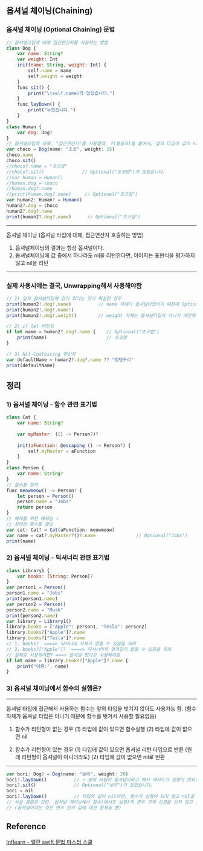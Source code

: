 ## 옵셔널 체이닝(Chaining)
### 옵셔널 체이닝 (Optional Chaining) 문법
```javascript
// 옵셔널타입에 대해 접근연산자를 사용하는 방법
class Dog {
    var name: String?
    var weight: Int    
    init(name: String, weight: Int) {
        self.name = name
        self.weight = weight
    }   
    func sit() {
        print("\(self.name)가 앉았습니다.")
    }
    func layDown() {
        print("누웠습니다.")
    }
}
class Human {
    var dog: Dog?
}
// 옵셔널타입에 대해, "접근연산자"를 사용할때, ?(물음표)를 붙여서, 앞의 타입이 값이 nil을 가질 수도 있음을 표시
var choco = Dog(name: "초코", weight: 15)
choco.name
choco.sit()
//choco?.name = "초코얌"
//choco?.sit()              // Optional("초코얌")가 앉았습니다.
//var human = Human()
//human.dog = choco
//human.dog?.name
//print(human.dog?.name)     // Optional("초코얌")
var human2: Human? = Human()
human2?.dog = choco
human2?.dog?.name
print(human2?.dog?.name)      // Optional("초코얌")
```
---
 옵셔널 체이닝 (옵셔널 타입에 대해, 접근연산자 호출하는 방법)
 1) 옵셔널체이닝의 결과는 항상 옵셔널이다.
 2) 옵셔널체이닝에 값 중에서 하나라도 nil을 리턴한다면, 이어지는 표현식을 평가하지 않고 nil을 리턴
---
### 실제 사용시에는 결국, Unwrapping해서 사용해야함
```javascript
// 1) 앞의 옵셔널타입에 값이 있다는 것이 확실한 경우
print(human2!.dog!.name)          // name 자체가 옵셔널타입이기 때문에 Optional("초코얌")
print(human2!.dog!.name!)
print(human2!.dog!.weight)        // weight 자체는 옵셔널타입이 아니기 때문에   15

// 2) if let 바인딩
if let name = human2?.dog?.name {    // Optional("초코얌")
    print(name)                      // 초코얌
}

// 3) Nil-Coalescing 연산자
var defaultName = human2?.dog?.name ?? "멍탱구리"
print(defaultName)
```
## 정리
### 1) 옵셔널 체이닝 - 함수 관련 표기법
```javascript
class Cat {
    var name: String?
    
    var myMaster: (() -> Person?)?
    
    init(aFunction: @escaping () -> Person?) {
        self.myMaster = aFunction
    }
}
class Person {
    var name: String?
}
// 함수를 정의
func meowmeow() -> Person? {
    let person = Person()
    person.name = "Jobs"
    return person
}
// 예제를 위한 예제임 ⭐️
// 정의한 함수를 할당
var cat: Cat? = Cat(aFunction: meowmeow)
var name = cat?.myMaster?()?.name               // Optional("Jobs")
print(name)
```
### 2) 옵셔널 체이닝 - 딕셔너리 관련 표기법
```javascript
class Library1 {
    var books: [String: Person]?
}
var person1 = Person()
person1.name = "Jobs"
print(person1.name)
var person2 = Person()
person2.name = "Musk"
print(person2.name)
var library = Library1()
library.books = ["Apple": person1, "Tesla": person2]
library.books?["Apple"]?.name
library.books?["Tesla"]?.name
// 1. books?  ====> 딕셔너리 자체가 없을 수 있음을 의미
// 2. books?["Apple"]?  ====> 딕셔너리의 결과값이 없을 수 있음을 의미
// 실제로 사용하려면? ===> 옵셔널 벗기고 사용해야함
if let name = library.books?["Apple"]?.name {
    print("이름:", name)
}
```
### 3) 옵셔널 체이닝에서 함수의 실행은?
---
 옵셔널 타입에 접근해서 사용하는 함수는 앞의 타입을 벗기지 않아도 사용가능 함.
 (함수자체가 옵셔널 타입은 아니기 때문에 함수를 벗겨서 사용할 필요없음)
 
 1) 함수가 리턴형이 없는 경우
    (1) 타입에 값이 있으면 함수실행
    (2) 타입에 값이 없으면 nil
 
 2) 함수가 리턴형이 있는 경우
    (1) 타입에 값이 있으면 옵셔널 리턴 타입으로 반환 (원래 리턴형이 옵셔널이 아니더라도)
    (2) 타입에 값이 없으면 nil로 반환
---
```javascript
var bori: Dog? = Dog(name: "보리", weight: 20)
bori?.layDown()          // ⭐️ 앞의 타입이 옵셔널이라고 해서 메서드가 실행이 안되는 것은 아님
bori?.sit()              // Optional("보리")가 앉았습니다.
bori = nil
bori?.layDown()          // 타입의 값이 nil이면, 함수가 실행이 되지 않고 nil을 반환
// 사실 결론은 간단. 옵셔널 체이닝에서 함수(메서드 실행)의 경우 크게 신경을 쓰지 않고 호출하면 됨
// (옵셔널이라는 것은 변수 안의 값에 대한 문제일 뿐)
```
## Reference
[Inflearn - 앨런 swift 문법 마스터 스쿨](https://www.inflearn.com/course/%EC%8A%A4%EC%9C%84%ED%94%84%ED%8A%B8-%EB%AC%B8%EB%B2%95-%EB%A7%88%EC%8A%A4%ED%84%B0-%EC%8A%A4%EC%BF%A8/dashboard)
